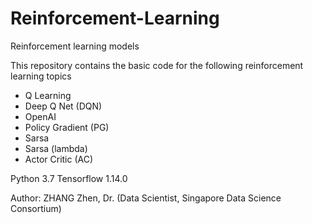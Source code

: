# Reinforcement-Learning
Reinforcement learning models

This repository contains the basic code for the following reinforcement learning topics

* Q Learning
* Deep Q Net (DQN)
* OpenAI
* Policy Gradient (PG)
* Sarsa
* Sarsa (lambda)
* Actor Critic (AC)

Python 3.7 Tensorflow 1.14.0

Author: ZHANG Zhen, Dr. (Data Scientist, Singapore Data Science Consortium)

